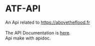 # ATF-API
An Api related to https://abovetheflood.fr
<br>
<br> The API Documentation is [here](http://atf-apidocs.studio-evident.studio).
<br> Api make with apidoc.
